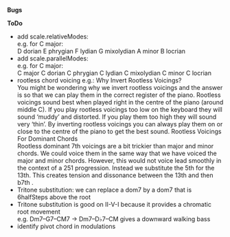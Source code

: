 

**Bugs**  


**ToDo**
- add scale.relativeModes:     
e.g. for C major:  
D dorian E phrygian F lydian G mixolydian A minor B locrian  
- add scale.parallelModes:  
e.g. for C major:  
C major C dorian C phrygian C lydian C mixolydian C minor C locrian  
- rootless chord voicing
e.g.:
Why Invert Rootless Voicings?   
You might be wondering why we invert rootless voicings and the answer is so that we can play them in the correct register of the piano. Rootless voicings sound best when played right in the centre of the piano (around middle C). If you play rootless voicings too low on the keyboard they will sound ‘muddy’ and distorted. If you play them too high they will sound very ‘thin’.
By inverting rootless voicings you can always play them on or close to the centre of the piano to get the best sound.
Rootless Voicings For Dominant Chords   
Rootless dominant 7th voicings are a bit trickier than major and minor chords. We could voice them in the same way that we have voiced the major and minor chords. However, this would not voice lead smoothly in the context of a 251 progression.
Instead we substitute the 5th for the 13th. This creates tension and dissonance between the 13th and then b7th .
- Tritone substitution: we can replace a dom7 by a dom7 that is 6halfSteps above the root   
- Tritone substitution is good on II-V-I because it provides a chromatic root movement   
  e.g. Dm7–G7–CM7 -> Dm7–D♭7–CM gives a downward walking bass   
- identify pivot chord in modulations   



